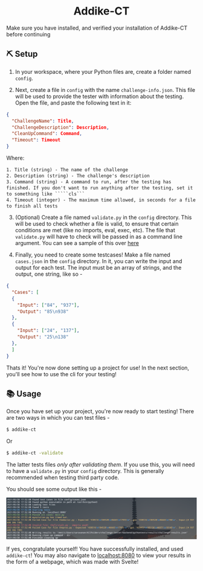 <div align="center">
  <h1> Addike-CT </h1>
</div>

Make sure you have installed, and verified your installation of Addike-CT before continuing

## ⛏️ Setup 

1. In your workspace, where your Python files are, create a folder named `config`.

2. Next, create a file in `config` with the name `challenge-info.json`. This file will be used to provide the tester with information about the testing. Open the file, and paste the following text in it:
```json
{
  "ChallengeName": Title,
  "ChallengeDescription": Description,
  "CleanUpCommand": Command,
  "Timeout": Timeout
}
```
Where:
```
1. Title (string) - The name of the challenge
2. Description (string) - The challenge's description
3. Command (string) - A command to run, after the testing has finished. If you don't want to run anything after the testing, set it to something like `````cls```
4. Timeout (integer) - The maximum time allowed, in seconds for a file to finish all tests
```

3. (Optional) Create a file named `validate.py` in the `config` directory. This will be used to check whether a file is valid, to ensure that certain conditions are met (like no imports, eval, exec, etc). The file that `validate.py` will have to check will be passed in as a command line argument. You can see a sample of this over [here](./pythontests/config/validate.py)

4. Finally, you need to create some testcases! Make a file named `cases.json` in the `config` directory. In it, you can write the input and output for each test. The input must be an array of strings, and the output, one string, like so -

```json
{
  "Cases": [
  {
    "Input": ["84", "937"],
    "Output": "85\n938"
  },
  {
    "Input": ["24", "137"],
    "Output": "25\n138"
  },
  ]
}
```

Thats it! You're now done setting up a project for use! In the next section, you'll see how to use the cli for your testing!

## 📚 Usage 

Once you have set up your project, you're now ready to start testing! There are two ways in which you can test files -
```sh
$ addike-ct
```
Or
```sh
$ addike-ct -validate
```
The latter tests files _only after validating them_. If you use this, you will need to have a `validate.py` in your `config` directory. This is generally recommended when testing third party code.

You should see some output like this - 
<p align="center">
  <img src="/Pictures/output.png" />
</p>

If yes, congratulate yourself! You have successfully installed, and used `addike-ct`! You may also navigate to [localhost:8080](http://localhost:8080) to view your results in the form of a webpage, which was made with Svelte!
